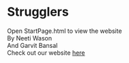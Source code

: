 # Strugglers
Open StartPage.html to view the website<br>
By Neeti Wason<br>
And Garvit Bansal<br>
Check out our website [here](https://neetiwason.github.io/Strugglers/)
